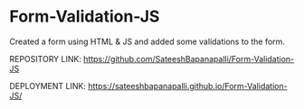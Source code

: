 # Form-Validation-JS

Created a form using HTML &amp; JS and added some validations to the form.

REPOSITORY LINK:  https://github.com/SateeshBapanapalli/Form-Validation-JS

DEPLOYMENT LINK:  https://sateeshbapanapalli.github.io/Form-Validation-JS/
